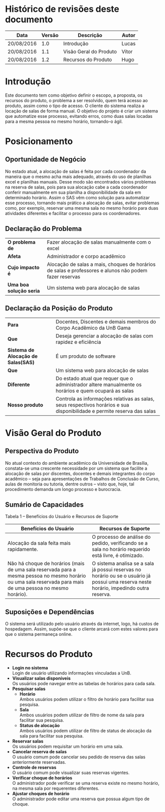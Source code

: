 # Histórico de revisões deste documento

|Data|Versão|Descrição|Autor|
|----|------|---------|-------|
|20/08/2016 |1.0 |Introdução |Lucas |
|20/08/2016 |1.1 |Visão Geral do Produto |Vítor |
|20/08/2016 |1.2 |Recursos do Produto |Hugo |

# Introdução
  
Este documento tem como objetivo definir o escopo, a proposta, os recursos do produto, o problema a ser resolvido, quem terá acesso ao produto, assim como o tipo de acesso. O cliente do sistema realiza a locação de salas de forma manual. O objetivo do projeto é criar um sistema que automatize esse processo, evitando erros, como duas salas locadas para a mesma pessoa no mesmo horário,  tornando-o ágil.

# Posicionamento

## Oportunidade de Negócio

No estado atual, a alocação de salas é feita por cada coordenador da maneira que o mesmo acha mais adequado, através do uso de planilhas excel e planilhas manuais. Desse modo são encontrados vários problemas na reserva de salas, pois para sua alocação cabe a cada coordenador conferir manualmente em sua planilha a disponibilidade da sala em determinado horário.
Assim o SAS vêm como solução para automatizar esse processo, tornando mais prático a alocação de salas, evitar problemas como, por exemplo, reservar uma mesma sala no mesmo horário para duas atividades diferentes e facilitar o processo para os coordenadores.

## Declaração do Problema

|||
|---|---|
|**O problema de** | Fazer alocação de salas manualmente com o excel |
|**Afeta** | Administrador e corpo acadêmico |
|**Cujo impacto é** | Alocação de salas a mais, choques de horários de salas e professores e alunos não podem fazer reservas |
|**Uma boa solução seria** | Um sistema web para alocação de salas |

## Declaração da Posição do Produto

|||
|---|---|
|**Para**| Docentes, Discentes e demais membros do Corpo Acadêmico da UnB Gama|
|**Que**| Deseja gerenciar a alocação de salas com rapidez e eficiência|
|**Sistema de Alocação de  Salas(SAS)**|  É um produto de software|
|**Que**| Um sistema web para alocação de salas|
|**Diferente**| Do estado atual que requer que o administrador altere manualmente os horários e quem ocupará as salas|
|**Nosso produto**| Controla as informações relativas as salas, seus respectivos horários e sua disponibilidade e permite reserva das salas|

# Visão Geral do Produto

## Perspectiva do Produto

No atual contexto do ambiente acadêmico da Universidade de Brasília, constata-se uma crescente necessidade por um sistema que facilite a alocação de salas por discentes, docentes e demais integrantes do corpo acadêmico – seja para apresentações de Trabalhos de Conclusão de Curso, aulas de monitoria ou tutoria, dentre outros – visto que, hoje, tal procedimento demanda um longo processo e burocracia. 

## Sumário de Capacidades

Tabela 1 – Benefícios do Usuário e Recursos de Suporte

|Benefícios do Usuário|Recursos de Suporte|
|---------------------|-------------------|
|Alocação da sala feita mais rapidamente.|O processo de análise do pedido, verificando se a sala no horário requerido está livre, é otimizado.|
|Não há choque de horários (mais de uma sala reservada para a mesma pessoa no mesmo horário ou uma sala reservada para mais de uma pessoa no mesmo horário).|O sistema analisa se a sala já possui reservas no horário ou se o usuário já possui uma reserva neste horário, impedindo outra reserva.|

## Suposições e Dependências

O sistema será utilizado pelo usuário através da internet, logo, há custos de hospedagem. Assim, supõe-se que o cliente arcará com estes valores para que o sistema permaneça online.

# Recursos do Produto
 * **Login no sistema**  
      Login de usuário utilizando informações vinculadas a UnB.   
 * **Visualizar salas disponíveis**  
      Os usuários pode navegar entre as tabelas de horários para cada sala.  
 * **Pesquisar salas**    
      * **Horário**  
            Ambos usuários podem utilizar o filtro de horário para facilitar sua pesquisa.  
      * **Sala**  
            Ambos usuários podem utilizar de filtro de nome da sala para facilitar sua pesquisa.  
      * **Status de alocação**  
            Ambos usuários podem utilizar de filtro de status de alocação da sala para facilitar sua pesquisa.  
 * **Reservar salas**  
      Os usuários podem requisitar um horário em uma sala.  
 * **Cancelar reserva de salas**  
      O usuário comum pode cancelar seu pedido de reserva das salas anteriormente reservadas.  
 * **Controle de reservas**  
      O usuário comum pode visualizar suas reservas vigentes.  
 * **Verificar choque de horários**    
      O administrador pode verificar se uma reserva existe no mesmo horário, na mesma sala por requerentes diferentes.  
 * **Ajustar choques de horário**    
      O administrador pode editar uma reserva que possua algum tipo de choque.  